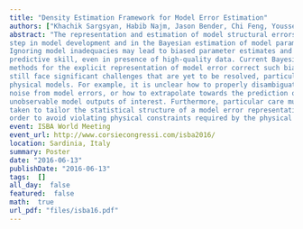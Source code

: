 ```yaml
---
title: "Density Estimation Framework for Model Error Estimation"
authors: ["Khachik Sargsyan, Habib Najm, Jason Bender, Chi Feng, Youssef Marzouk"]
abstract: "The representation and estimation of model structural errors is an important
step in model development and in the Bayesian estimation of model parameters.
Ignoring model inadequacies may lead to biased parameter estimates and poor
predictive skill, even in presence of high-quality data. Current Bayesian
methods for the explicit representation of model error correct such biases but
still face significant challenges that are yet to be resolved, particularly for
physical models. For example, it is unclear how to properly disambiguate data
noise from model errors, or how to extrapolate towards the prediction of
unobservable model outputs of interest. Furthermore, particular care must be
taken to tailor the statistical structure of a model error representation in
order to avoid violating physical constraints required by the physical system. <br> In order to overcome these challenges, we introduce a framework in which model errors are captured by allowing variability in specific model components and parameterizations for the purpose of achieving uncertain predictions that are consistent with the data, in both senses of mean and discrepancy; and appropriately disambiguate model and data errors. Model parameters are cast as random variables, reformulating the calibration problem as a density estimation, which is subsequently tackled with Bayesian inference. We use likelihood approximations, or moment-matching criteria in the spirit of Approximate Bayesian Computation (ABC), to build tractable likelihoods for the associated Bayesian inverse problem. We demonstrate the key strengths of the method on both synthetic cases and on practical applications."
event: ISBA World Meeting
event_url: http://www.corsiecongressi.com/isba2016/
location: Sardinia, Italy
summary: Poster
date: "2016-06-13"
publishDate: "2016-06-13"
tags:  []
all_day:  false
featured:  false
math:  true
url_pdf: "files/isba16.pdf"
---
```

